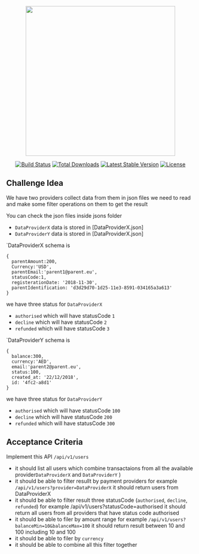 <p align="center"><img src="https://res.cloudinary.com/dtfbvvkyp/image/upload/v1566331377/laravel-logolockup-cmyk-red.svg" width="400"></p>

<p align="center">
<a href="https://travis-ci.org/laravel/framework"><img src="https://travis-ci.org/laravel/framework.svg" alt="Build Status"></a>
<a href="https://packagist.org/packages/laravel/framework"><img src="https://poser.pugx.org/laravel/framework/d/total.svg" alt="Total Downloads"></a>
<a href="https://packagist.org/packages/laravel/framework"><img src="https://poser.pugx.org/laravel/framework/v/stable.svg" alt="Latest Stable Version"></a>
<a href="https://packagist.org/packages/laravel/framework"><img src="https://poser.pugx.org/laravel/framework/license.svg" alt="License"></a>
</p>


## Challenge Idea
We have two providers collect data from them in json files we need to read and make some filter operations on them to get the result

You can check the json files inside jsons folder 

- `DataProviderX` data is stored in [DataProviderX.json]
- `DataProviderY` data is stored in [DataProviderX.json]


`DataProviderX  schema is 
```
{
  parentAmount:200,
  Currency:'USD',
  parentEmail:'parent1@parent.eu',
  statusCode:1,
  registerationDate: '2018-11-30',
  parentIdentification: 'd3d29d70-1d25-11e3-8591-034165a3a613'
}
```

we have three status for `DataProviderX` 

- `authorised` which will have statusCode `1`
- `decline` which will have statusCode `2`
- `refunded` which will have statusCode `3`


`DataProviderY  schema is 
```
{
  balance:300,
  currency:'AED',
  email:'parent2@parent.eu',
  status:100,
  created_at: '22/12/2018',
  id: '4fc2-a8d1'
}
```

we have three status for `DataProviderY` 

- `authorised` which will have statusCode `100`
- `decline` which will have statusCode `200`
- `refunded` which will have statusCode `300`


## Acceptance Criteria

Implement this API `/api/v1/users`

- it should list all users which combine transactaions from all the available provider`DataProviderX` and `DataProviderY` )
- it should be able to filter resullt by payment providers for example `/api/v1/users?provider=DataProviderX` it should return users from DataProviderX
- it should be able to filter result three statusCode (`authorised`, `decline`, `refunded`) for example /api/v1/users?statusCode=authorised it should return all users from all providers that have status code authorised
- it should be able to filer by amount range for example `/api/v1/users?balanceMin=10&balanceMax=100` it should return result between 10 and 100 including 10 and 100
- it should be able to filer by `currency` 
- it should be able to combine all this filter together 

